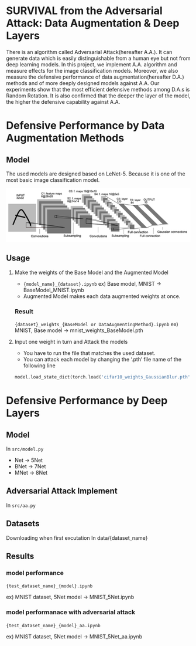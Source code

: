 # SURVIVAL from the Adversarial Attack: Data Augmentation & Deep Layers

There is an algorithm called Adversarial Attack(hereafter A.A.). It can generate data which is easily distinguishable from a human eye but not from deep learning models. In this project, we implement A.A. algorithm and measure effects for the image classification models. Moreover, we also measure the defensive performance of data augmentation(hereafter D.A.) methods and of more deeply designed models against A.A. Our experiments show that the most efficient defensive methods among D.A.s is Random Rotation. It is also confirmed that the deeper the layer of the model, the higher the defensive capability against A.A.

# Defensive Performance by Data Augmentation Methods


## Model

 The used models are designed based on LeNet-5. Because it is one of the most basic image classification model.

![LeNet-5](img/Lenet-5.png)

## Usage

1. Make the weights of the Base Model and the Augmented Model
    - `{model_name}_{dataset}.ipynb`
    ex) Base model, MNIST → BaseModel_MNIST.ipynb
    - Augmented Model makes each data augmented weights at once.
    
    ### Result
    
    `{dataset}_weights_{BaseModel or DataAugmentingMethod}.ipynb`
    ex) MNIST, Base model → mnist_weights_BaseModel.pth
    
2. Input one weight in turn and Attack the models
    - You have to run the file that matches the used dataset.
    - You can attack each model by changing the ‘.pth’ file name of the following line
    
    ```python
    model.load_state_dict(torch.load('cifar10_weights_GaussianBlur.pth'))
    ```
    
  
# Defensive Performance by Deep Layers


## Model

In  `src/model.py`

- Net -> 5Net
- BNet -> 7Net
- MNet -> 8Net

## **Adversarial Attack Implement**

In `src/aa.py`

## Datasets

Downloading when first excutation In data/{dataset_name}

## **Results**

### **model performance**

`{test_dataset_name}_{model}.ipynb`

ex) MNIST dataset, 5Net model → MNIST_5Net.ipynb

### **model performanace with adversarial attack**

`{test_dataset_name}_{model}_aa.ipynb`

ex) MNIST dataset, 5Net model → MNIST_5Net_aa.ipynb